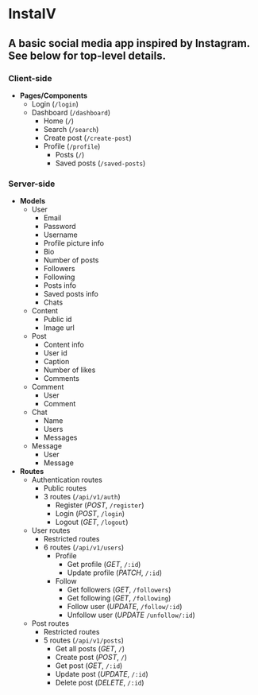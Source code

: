 # InstaIV

## A basic social media app inspired by Instagram. See below for top-level details.

### Client-side

- **Pages/Components**
  - Login (`/login`)
  - Dashboard (`/dashboard`)
    - Home (`/`)
    - Search (`/search`)
    - Create post (`/create-post`)
    - Profile (`/profile`)
      - Posts (`/`)
      - Saved posts (`/saved-posts`)

### Server-side

- **Models**
  - User
    - Email
    - Password
    - Username
    - Profile picture info
    - Bio
    - Number of posts
    - Followers
    - Following
    - Posts info
    - Saved posts info
    - Chats
  - Content
    - Public id
    - Image url
  - Post
    - Content info
    - User id
    - Caption
    - Number of likes
    - Comments
  - Comment
    - User
    - Comment
  - Chat
    - Name
    - Users
    - Messages
  - Message
    - User
    - Message
- **Routes**
  - Authentication routes
    - Public routes
    - 3 routes (`/api/v1/auth`)
      - Register (_POST_, `/register`)
      - Login (_POST_, `/login`)
      - Logout (_GET_, `/logout`)
  - User routes
    - Restricted routes
    - 6 routes (`/api/v1/users`)
      - Profile
        - Get profile (_GET_, `/:id`)
        - Update profile (_PATCH_, `/:id`)
      - Follow
        - Get followers (_GET_, `/followers`)
        - Get following (_GET_, `/following`)
        - Follow user (_UPDATE_, `/follow/:id`)
        - Unfollow user (_UPDATE_ `/unfollow/:id`)
  - Post routes
    - Restricted routes
    - 5 routes (`/api/v1/posts`)
      - Get all posts (_GET_, `/`)
      - Create post (_POST_, `/`)
      - Get post (_GET_, `/:id`)
      - Update post (_UPDATE_, `/:id`)
      - Delete post (_DELETE_, `/:id`)

